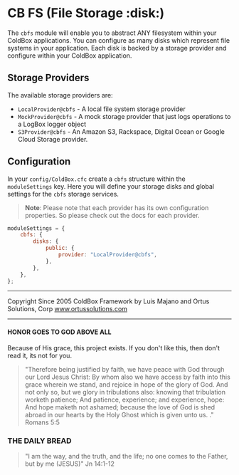 # CB FS (File Storage :disk:)

The `cbfs` module will enable you to abstract ANY filesystem within your ColdBox applications. You can configure as many disks which represent file systems in your application. Each disk is backed by a storage provider and configure within your ColdBox application.

## Storage Providers

The available storage providers are:

-   `LocalProvider@cbfs` - A local file system storage provider
-   `MockProvider@cbfs` - A mock storage provider that just logs operations to a LogBox logger object
-   `S3Provider@cbfs` - An Amazon S3, Rackspace, Digital Ocean or Google Cloud Storage provider.

## Configuration

In your `config/ColdBox.cfc` create a `cbfs` structure within the `moduleSettings` key. Here you will define your storage disks and global settings for the `cbfs` storage services.

> **Note**: Please note that each provider has its own configuration properties. So please check out the docs for each provider.

```js
moduleSettings = {
	cbfs: {
		disks: {
			public: {
				provider: "LocalProvider@cbfs",
			},
		},
	},
};
```

---

Copyright Since 2005 ColdBox Framework by Luis Majano and Ortus Solutions, Corp
www.ortussolutions.com

---

#### HONOR GOES TO GOD ABOVE ALL

Because of His grace, this project exists. If you don't like this, then don't read it, its not for you.

> "Therefore being justified by faith, we have peace with God through our Lord Jesus Christ:
> By whom also we have access by faith into this grace wherein we stand, and rejoice in hope of the glory of God.
> And not only so, but we glory in tribulations also: knowing that tribulation worketh patience;
> And patience, experience; and experience, hope:
> And hope maketh not ashamed; because the love of God is shed abroad in our hearts by the
> Holy Ghost which is given unto us. ." Romans 5:5

### THE DAILY BREAD

> "I am the way, and the truth, and the life; no one comes to the Father, but by me (JESUS)" Jn 14:1-12
